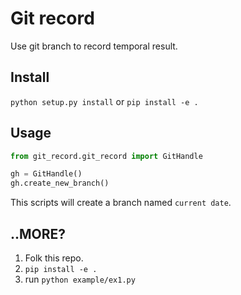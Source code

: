 # Git record

Use git branch to record temporal result.


## Install

`python setup.py install` or `pip install -e .`


## Usage

``` python
from git_record.git_record import GitHandle

gh = GitHandle()
gh.create_new_branch()

```

This scripts will create a branch named `current date`.


## ..MORE?

1. Folk this repo.
2. `pip install -e .`
3. run `python example/ex1.py`